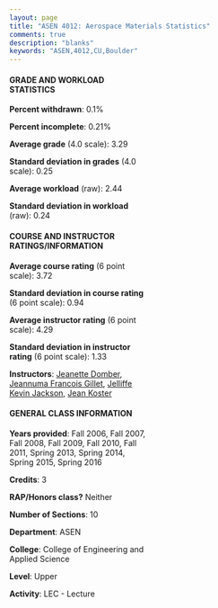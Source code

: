 ```yaml
---
layout: page
title: "ASEN 4012: Aerospace Materials Statistics"
comments: true
description: "blanks"
keywords: "ASEN,4012,CU,Boulder"
---
```

<head>
<script src="https://ajax.googleapis.com/ajax/libs/jquery/2.1.3/jquery.min.js"></script>
<script src="https://dl.dropboxusercontent.com/s/pc42nxpaw1ea4o9/highcharts.js?dl=0"></script>
<!-- <script src="../assets/js/highcharts.js"></script> -->
<style type="text/css">@font-face {
	font-family: "Bebas Neue";
	src: url(https://www.filehosting.org/file/details/544349/BebasNeue Regular.otf) format("opentype");
	}
	h1.Bebas { 
		font-family: "Bebas Neue", Verdana, Tahoma;
	}
</style>
</head>
<body>
	<div id="container" style="float: right; width: 45%; height: 88%; margin-left: 2.5%; margin-right: 2.5%;"></div>
	<script language="JavaScript">
		$(document).ready(function() {
		var chart = {type: 'column'};
		var title = {text: 'Grade Distribution'};
		var xAxis = {categories: ['A','B','C','D','F'],crosshair: true};
		var yAxis = {min: 0,title: {text: 'Percentage'}};
		var tooltip = {headerFormat: '<center><b><span style="font-size:20px">{point.key}</span></b></center>',
		               pointFormat: '<td style="padding:0"><b>{point.y:.1f}%</b></td>',
		               footerFormat: '</table>',shared: true,useHTML: true};
		var plotOptions = {column: {pointPadding: 0.0,borderWidth: 0}};  
		var credits = {enabled: false};var series= [{name: 'Percent',data: [40.29,52.0,6.74,0.45,0.53,]}];
		var json = {};
		json.chart = chart;
		json.title = title;
		json.tooltip = tooltip;
		json.xAxis = xAxis;
		json.yAxis = yAxis;  
		json.series = series;
		json.plotOptions = plotOptions;  
		json.credits = credits;
		$('#container').highcharts(json);
	});
	</script>
</body>
			   
#### GRADE AND WORKLOAD STATISTICS

**Percent withdrawn**: 0.1%

**Percent incomplete**: 0.21%

**Average grade** (4.0 scale): 3.29

**Standard deviation in grades** (4.0 scale): 0.25

**Average workload** (raw): 2.44

**Standard deviation in workload** (raw): 0.24

#### COURSE AND INSTRUCTOR RATINGS/INFORMATION

**Average course rating** (6 point scale): 3.72

**Standard deviation in course rating** (6 point scale): 0.94

**Average instructor rating** (6 point scale): 4.29

**Standard deviation in instructor rating** (6 point scale): 1.33

**Instructors**: <a href='../../instructors/Jeanette_Domber'>Jeanette Domber</a>, <a href='../../instructors/Jeannuma_Francois_Gillet'>Jeannuma Francois Gillet</a>, <a href='../../instructors/Jelliffe_Kevin_Jackson'>Jelliffe Kevin Jackson</a>, <a href='../../instructors/Jean_Koster'>Jean Koster</a>

#### GENERAL CLASS INFORMATION

**Years provided**: Fall 2006, Fall 2007, Fall 2008, Fall 2009, Fall 2010, Fall 2011, Spring 2013, Spring 2014, Spring 2015, Spring 2016

**Credits**: 3

**RAP/Honors class?** Neither

**Number of Sections**: 10

**Department**: ASEN

**College**: College of Engineering and Applied Science

**Level**: Upper

**Activity**: LEC - Lecture

